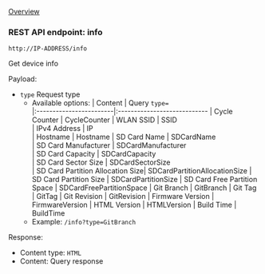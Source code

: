 [Overview](_Overview.md) 

### REST API endpoint: info

`http://IP-ADDRESS/info`


Get device info

Payload:
  - `type` Request type
    - Available options:
      | Content                 | Query `type=`          
      |:------------------------|:----------------------------
      | Cycle Counter           | CycleCounter
      | WLAN SSID               | SSID   
      | IPv4 Address            | IP    
      | Hostname                | Hostname
      | SD Card Name            | SDCardName            
      | SD Card Manufacturer    | SDCardManufacturer    
      | SD Card Capacity        | SDCardCapacity        
      | SD Card Sector Size     | SDCardSectorSize      
      | SD Card Partition Allocation Size| SDCardPartitionAllocationSize
      | SD Card Partition Size  | SDCardPartitionSize
      | SD Card Free Partition Space | SDCardFreePartitionSpace
      | Git Branch              | GitBranch
      | Git Tag                 | GitTag
      | Git Revision            | GitRevision
      | Firmware Version        | FirmwareVersion
      | HTML Version            | HTMLVersion
      | Build Time              | BuildTime
    - Example: `/info?type=GitBranch` 

Response:
  - Content type: `HTML`
  - Content: Query response